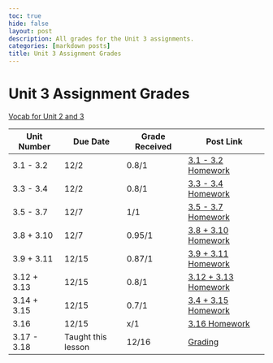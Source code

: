 ```yaml
---
toc: true
hide: false
layout: post
description: All grades for the Unit 3 assignments.
categories: [markdown posts]
title: Unit 3 Assignment Grades
---
```

# Unit 3 Assignment Grades

[Vocab for Unit 2 and 3](https://keiraokimoto.github.io/Fastpages/vocabulary/)

| Unit Number | Due Date | Grade Received | Post Link |
|--|--|--|--|
| 3.1 - 3.2 | 12/2 | 0.8/1 | [3.1 - 3.2 Homework](https://keiraokimoto.github.io/Fastpages/2022/11/28/Unit-3.1-3.2-Homework.html) |
| 3.3 - 3.4 | 12/2 | 0.8/1 | [3.3 - 3.4 Homework](https://keiraokimoto.github.io/Fastpages/week-13/big-idea-3/2022/11/29/Unit-3.3-3.4-Homework.html) |
| 3.5 - 3.7 | 12/7 | 1/1 | [3.5 - 3.7 Homework](https://keiraokimoto.github.io/Fastpages/week%2013/2022/11/30/homework.html) |
| 3.8 + 3.10 | 12/7 | 0.95/1 | [3.8 + 3.10 Homework](https://keiraokimoto.github.io/Fastpages/homework/) |
| 3.9 + 3.11 | 12/15 | 0.87/1 | [3.9 + 3.11 Homework](https://keiraokimoto.github.io/Fastpages/2022/12/09/Unit-3.9-3.11.html) |
| 3.12 + 3.13 | 12/15 | 0.8/1 | [3.12 + 3.13 Homework](https://keiraokimoto.github.io/Fastpages/2022/12/08/Unit-3.12-3.13.html) |
| 3.14 + 3.15 | 12/15 | 0.7/1 | [3.4 + 3.15 Homework](https://keiraokimoto.github.io/Fastpages/week-13/big-idea-3/2022/12/12/Unit-3.14-3.15-HW.html) |
| 3.16 | 12/15 | x/1 | [3.16 Homework](https://keiraokimoto.github.io/Fastpages/2022/12/13/hw.html) |
| 3.17 - 3.18 | Taught this lesson | 12/16 | [Grading](https://docs.google.com/spreadsheets/d/1AX0A5XwnRtX4xR0gF1-HyFM6TJukslbVhPncXUYvnn4/edit#gid=0) |